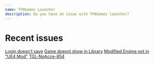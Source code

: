 ```yaml
---
name: TFNGames Launcher
description: Do you have an issue with TFNGames launcher?
---
```



# Recent issues

[Login doesn't save](https://www.tfngames.tk/support/app/launcher/lds)
[Game doesnt show in Library](https://www.tfngames.tk/support/app/launcher/lds)
[Modified Engine not in "UE4 Mod"](https://www.tfngames.tk/support/app/launcher/lds)
[TGL-NoAcce-854](https://www.tfngames.tk/support/app/launcher/lds)